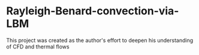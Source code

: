 # Rayleigh-Benard-convection-via-LBM
This project was created as the author's effort to deepen his understanding of CFD and thermal flows

